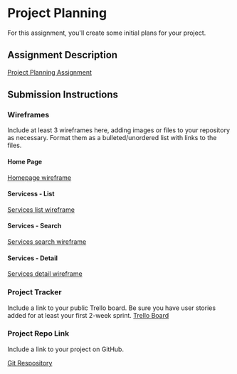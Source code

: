 # Project Planning
For this assignment, you'll create some initial plans for your project.

## Assignment Description
[Project Planning Assignment](https://education.launchcode.org/liftoff/modules/assignments/project-planning)

## Submission Instructions

### Wireframes

Include at least 3 wireframes here, adding images or files to your repository as necessary. Format them as a bulleted/unordered list with links to the files.

#### Home Page
[Homepage wireframe](https://trello.com/1/cards/6195e9917b8f9d691623e3e0/attachments/61aaa63d75f87e62cb9edb9d/previews/61aaa63e75f87e62cb9edba4/download/home.PNG.png)

#### Servicess - List 
[Services list wireframe](https://trello.com/1/cards/6195e9a480e00f629bdee2c2/attachments/61aaa6906da1a4840c336d9c/previews/61aaa6916da1a4840c336da2/download/list.PNG.png)

#### Services - Search
[Services search wireframe](https://trello.com/1/cards/6195ea18f354b42d349a641d/attachments/61aaaa04fdd2578897b5bbac/previews/61aaaa05fdd2578897b5bbc1/download/search.PNG.png)

#### Services - Detail 
[Services detail wireframe](https://trello.com/1/cards/6195e9afe27e2b675d360be4/attachments/61aaa8c2490e3f4d752d7bf9/previews/61aaa8c2490e3f4d752d7c0d/download/Services-_Detail_user_view.PNG.png)


### Project Tracker

Include a link to your public Trello board. Be sure you have user stories added for at least your first 2-week sprint.
[Trello Board](https://trello.com/b/5Xxgb7jK/liftoff-2021)

### Project Repo Link

Include a link to your project on GitHub.

[Git Respository](https://github.com/kellymgerstner/LiftOff-Project)

